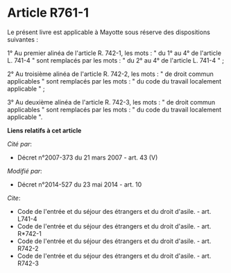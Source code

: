 # Article R761-1

Le présent livre est applicable à Mayotte sous réserve des dispositions suivantes : 

1° Au premier alinéa de l'article R. 742-1, les mots : " du 1° au 4° de l'article L. 741-4 " sont remplacés par les mots : "
du 2° au 4° de l'article L. 741-4 " ; 

2° Au troisième alinéa de l'article R. 742-2, les mots : " de droit commun applicables " sont remplacés par les mots : " du
code du travail localement applicable " ; 

3° Au deuxième alinéa de l'article R. 742-3, les mots : " de droit commun applicables " sont remplacés par les mots : " du
code du travail localement applicable ".

**Liens relatifs à cet article**

_Cité par_:

  - Décret n°2007-373 du 21 mars 2007 - art. 43 (V)

_Modifié par_:

  - Décret n°2014-527 du 23 mai 2014 - art. 10

_Cite_:

  - Code de l'entrée et du séjour des étrangers et du droit d'asile. - art. L741-4
  - Code de l'entrée et du séjour des étrangers et du droit d'asile. - art. R*742-1
  - Code de l'entrée et du séjour des étrangers et du droit d'asile. - art. R742-2
  - Code de l'entrée et du séjour des étrangers et du droit d'asile. - art. R742-3
